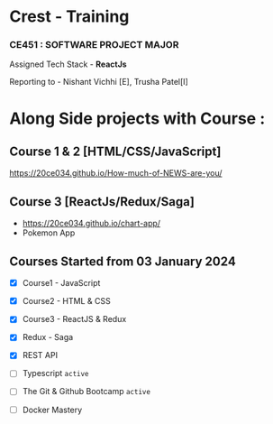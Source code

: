 # Crest - Training

### CE451 : SOFTWARE PROJECT MAJOR

Assigned Tech Stack - <strong> ReactJs</strong>

Reporting to - Nishant Vichhi [E], Trusha Patel[I]

# Along Side projects with Course :

## Course 1 & 2 [HTML/CSS/JavaScript]

https://20ce034.github.io/How-much-of-NEWS-are-you/

## Course 3 [ReactJs/Redux/Saga]

- https://20ce034.github.io/chart-app/
- Pokemon App

## Courses Started from 03 January 2024

- [x] Course1 - JavaScript

- [x] Course2 - HTML & CSS

- [x] Course3 - ReactJS & Redux

- [x] Redux - Saga

- [x] REST API

- [ ] Typescript `active`

- [ ] The Git & Github Bootcamp `active`

- [ ] Docker Mastery
